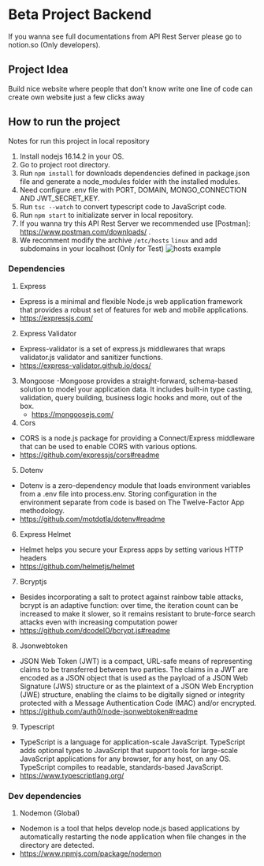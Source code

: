 # Beta Project Backend

If you wanna see full documentations from API Rest Server please go to notion.so (Only developers).

## Project Idea

Build nice website where people that don't know write one line of code can create own website just a few clicks away

## How to run the project

Notes for run this project in local repository

1. Install nodejs 16.14.2 in your OS.
2. Go to project root directory.
3. Run `npm install` for downloads dependencies defined in package.json file and generate a node_modules folder with the installed modules.
4. Need configure .env file with PORT, DOMAIN, MONGO_CONNECTION AND JWT_SECRET_KEY.
5. Run `tsc --watch` to convert typescript code to JavaScript code.
6. Run `npm start` to initializate server in local repository.
7. If you wanna try this API Rest Server we recommended use [Postman]: https://www.postman.com/downloads/ .
8. We recomment modify the archive `/etc/hosts` `linux` and add subdomains in your localhost (Only for Test)
   ![hosts example](https://i.ibb.co/4MFXyPR/image.png)

### Dependencies

1. Express

- Express is a minimal and flexible Node.js web application framework that provides a robust set of features for web and mobile applications.
- https://expressjs.com/

2. Express Validator

- Express-validator is a set of express.js middlewares that wraps validator.js validator and sanitizer functions.
- https://express-validator.github.io/docs/

3. Mongoose
   -Mongoose provides a straight-forward, schema-based solution to model your application data. It includes built-in type casting, validation, query building, business logic hooks and more, out of the box.
   - https://mongoosejs.com/
4. Cors

- CORS is a node.js package for providing a Connect/Express middleware that can be used to enable CORS with various options.
- https://github.com/expressjs/cors#readme

5. Dotenv

- Dotenv is a zero-dependency module that loads environment variables from a .env file into process.env. Storing configuration in the environment separate from code is based on The Twelve-Factor App methodology.
- https://github.com/motdotla/dotenv#readme

6. Express Helmet

- Helmet helps you secure your Express apps by setting various HTTP headers
- https://github.com/helmetjs/helmet

7. Bcryptjs

- Besides incorporating a salt to protect against rainbow table attacks, bcrypt is an adaptive function: over time, the iteration count can be increased to make it slower, so it remains resistant to brute-force search attacks even with increasing computation power
- https://github.com/dcodeIO/bcrypt.js#readme

8. Jsonwebtoken

- JSON Web Token (JWT) is a compact, URL-safe means of representing
  claims to be transferred between two parties. The claims in a JWT
  are encoded as a JSON object that is used as the payload of a JSON
  Web Signature (JWS) structure or as the plaintext of a JSON Web
  Encryption (JWE) structure, enabling the claims to be digitally
  signed or integrity protected with a Message Authentication Code
  (MAC) and/or encrypted.
- https://github.com/auth0/node-jsonwebtoken#readme

9. Typescript

- TypeScript is a language for application-scale JavaScript. TypeScript adds optional types to JavaScript that support tools for large-scale JavaScript applications for any browser, for any host, on any OS. TypeScript compiles to readable, standards-based JavaScript.
- https://www.typescriptlang.org/

### Dev dependencies

1. Nodemon (Global)

- Nodemon is a tool that helps develop node.js based applications by automatically restarting the node application when file changes in the directory are detected.
- https://www.npmjs.com/package/nodemon
